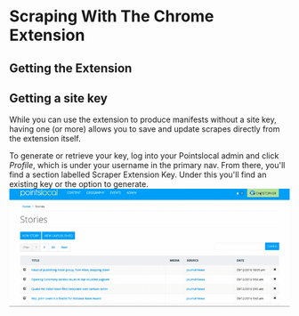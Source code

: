 # Scraping With The Chrome Extension

## Getting the Extension

## Getting a site key
While you can use the extension to produce manifests without a site key, having one (or more) allows you to save and update scrapes directly from the extension itself.

To generate or retrieve your key, log into your Pointslocal admin and click *Profile*, which is under your username in the primary nav.  From there, you'll find a section labelled Scraper Extension Key.  Under this you'll find an existing key or the option to generate.
![Generating Key](img/scrape_key.gif)